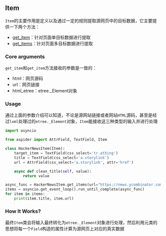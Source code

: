 ## Item

`Item`的主要作用是定义以及通过一定的规则提取源网页中的目标数据，它主要提供一下两个方法：
- [get_item](https://github.com/howie6879/aspider/blob/master/aspider/item.py)：针对页面单目标数据进行提取
- [get_items](https://github.com/howie6879/aspider/blob/master/aspider/item.py)：针对页面多目标数据进行提取

### Core arguments

`get_item`和`get_item`方法接收的参数是一致的：
- html：网页源码
- url：网页链接
- html_etree：etree._Element对象

### Usage

通过上面的参数介绍可以知道，不论是源网站链接或者网站`HTML`源码，甚至是经过`lxml`处理过的`etree._Element`对象，`Item`能接收这三种类型的输入并进行处理

```python
import asyncio

from aspider import AttrField, TextField, Item

class HackerNewsItem(Item):
    target_item = TextField(css_select='tr.athing')
    title = TextField(css_select='a.storylink')
    url = AttrField(css_select='a.storylink', attr='href')

    async def clean_title(self, value):
        return value

async_func = HackerNewsItem.get_items(url="https://news.ycombinator.com/")
items = asyncio.get_event_loop().run_until_complete(async_func)
for item in items:
    print(item.title, item.url)

```

### How It Works?
最终`Item`类会将输入最终转化为`etree._Element`对象进行处理，然后利用元类的思想将每一个`Field`构造的属性计算为源网页上对应的真实数据
